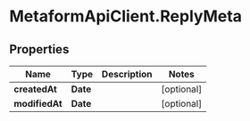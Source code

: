 # MetaformApiClient.ReplyMeta

## Properties
Name | Type | Description | Notes
------------ | ------------- | ------------- | -------------
**createdAt** | **Date** |  | [optional] 
**modifiedAt** | **Date** |  | [optional] 


